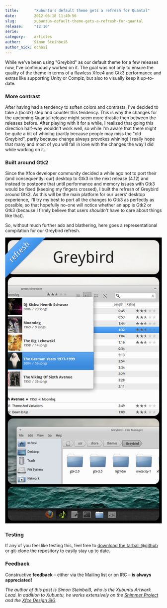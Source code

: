 ```yaml
---
title:       "Xubuntu's default theme gets a refresh for Quantal"
date:        2012-06-18 11:40:56
slug:        xubuntus-default-theme-gets-a-refresh-for-quantal
release:     "12.10"
serie:       
category:    articles
author:      Simon Steinbeiß
author_nick: ochosi
---
```


While we've been using "Greybird" as our default theme for a few releases now, I've continuously worked on it. The goal was not only to ensure the quality of the theme in terms of a flawless Xfce4 and Gtk3 performance and extras like supporting Unity or Compiz, but also to visually keep it up-to-date.

### More contrast

After having had a tendency to soften colors and contrasts, I've decided to take a (bold?) step and counter this tendency. This is why the changes for the upcoming Quantal release might seem more drastic then between the releases before. After playing with it for a while, I realized that going this direction half-way wouldn't work well, so while I'm aware that there might be quite a bit of whining (partly because people may miss the "old Greybird", partly because change always provokes whining) I really hope that many and most of you will fall in love with the changes the way I did while working on it.

### Built around Gtk2

Since the Xfce developer community decided a while ago not to port their (and consequently: our) desktop to Gtk3 in the next release (4.12) and instead to postpone that until performance and memory issues with Gtk3 would be fixed (keeping my fingers crossed), I built the refresh of Greybird around Gtk2. As this will be the main platform for our users' desktop experience, I'll try my best to port all the changes to Gtk3 as perfectly as possible, so that hopefully no-one will notice whether an app is Gtk2 or Gtk3 (because I firmly believe that users *shouldn't* have to care about things like that).

So, without much further ado and blathering, here goes a representational compilation for our Greybird refresh.

![Screenshot compilation of Greybird's refresh](/assets/articles/2012/greybird_refresh.png "Greybird refresh")

### Testing

If any of you feel like testing this, feel free to [download the tarball @github](https://github.com/shimmerproject/Greybird/tarball/bright-menus "bright-menus branch tarball") or git-clone the repository to easily stay up to date.

### Feedback

Constructive **feedback** – either via the Mailing list or on IRC – **is always appreciated!**

*The author of this post is Simon Steinbeiß, who is the Xubuntu Artwork Lead. In addition to Xubuntu, he works extensively on the [Shimmer Project](http://www.shimmerproject.org "Shimmer Project") and the [Xfce Design SIG](http://wiki.xfce.org/design/start "Xfce Design SIG").*

